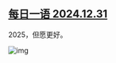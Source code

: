 <!--1735671475000-->
[每日一语 2024.12.31](https://chinadigitaltimes.net/chinese/714586.html)
------

<p>2025，但愿更好。</p><p><img decoding="async" src="https://chinadigitaltimes.net/chinese/files/2024/12/2024.12.31.png" alt="img"></p><div class="addtoany_share_save_container addtoany_content addtoany_content_bottom"><div class="a2a_kit a2a_kit_size_32 addtoany_list" data-a2a-url="https://chinadigitaltimes.net/chinese/714586.html" data-a2a-title="每日一语 2024.12.31"><a class="a2a_button_facebook" href="https://www.addtoany.com/add_to/facebook?linkurl=https%3A%2F%2Fchinadigitaltimes.net%2Fchinese%2F714586.html&amp;linkname=%E6%AF%8F%E6%97%A5%E4%B8%80%E8%AF%AD%202024.12.31" title="Facebook" rel="nofollow noopener" target="_blank"></a><a class="a2a_button_twitter" href="https://www.addtoany.com/add_to/twitter?linkurl=https%3A%2F%2Fchinadigitaltimes.net%2Fchinese%2F714586.html&amp;linkname=%E6%AF%8F%E6%97%A5%E4%B8%80%E8%AF%AD%202024.12.31" title="Twitter" rel="nofollow noopener" target="_blank"></a><a class="a2a_button_telegram" href="https://www.addtoany.com/add_to/telegram?linkurl=https%3A%2F%2Fchinadigitaltimes.net%2Fchinese%2F714586.html&amp;linkname=%E6%AF%8F%E6%97%A5%E4%B8%80%E8%AF%AD%202024.12.31" title="Telegram" rel="nofollow noopener" target="_blank"></a><a class="a2a_button_reddit" href="https://www.addtoany.com/add_to/reddit?linkurl=https%3A%2F%2Fchinadigitaltimes.net%2Fchinese%2F714586.html&amp;linkname=%E6%AF%8F%E6%97%A5%E4%B8%80%E8%AF%AD%202024.12.31" title="Reddit" rel="nofollow noopener" target="_blank"></a><a class="a2a_button_whatsapp" href="https://www.addtoany.com/add_to/whatsapp?linkurl=https%3A%2F%2Fchinadigitaltimes.net%2Fchinese%2F714586.html&amp;linkname=%E6%AF%8F%E6%97%A5%E4%B8%80%E8%AF%AD%202024.12.31" title="WhatsApp" rel="nofollow noopener" target="_blank"></a><a class="a2a_button_email" href="https://www.addtoany.com/add_to/email?linkurl=https%3A%2F%2Fchinadigitaltimes.net%2Fchinese%2F714586.html&amp;linkname=%E6%AF%8F%E6%97%A5%E4%B8%80%E8%AF%AD%202024.12.31" title="Email" rel="nofollow noopener" target="_blank"></a><a class="a2a_button_copy_link" href="https://www.addtoany.com/add_to/copy_link?linkurl=https%3A%2F%2Fchinadigitaltimes.net%2Fchinese%2F714586.html&amp;linkname=%E6%AF%8F%E6%97%A5%E4%B8%80%E8%AF%AD%202024.12.31" title="Copy Link" rel="nofollow noopener" target="_blank"></a><a class="a2a_dd addtoany_share_save addtoany_share" href="https://www.addtoany.com/share"></a></div></div>
